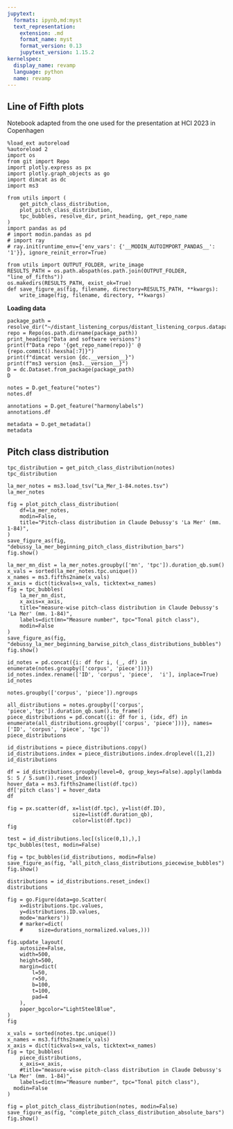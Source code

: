 ```yaml
---
jupytext:
  formats: ipynb,md:myst
  text_representation:
    extension: .md
    format_name: myst
    format_version: 0.13
    jupytext_version: 1.15.2
kernelspec:
  display_name: revamp
  language: python
  name: revamp
---
```


## Line of Fifth plots

Notebook adapted from the one used for the presentation at HCI 2023 in Copenhagen

```{code-cell} ipython3
%load_ext autoreload
%autoreload 2
import os
from git import Repo
import plotly.express as px
import plotly.graph_objects as go
import dimcat as dc
import ms3

from utils import (
    get_pitch_class_distribution,
    plot_pitch_class_distribution,
    tpc_bubbles, resolve_dir, print_heading, get_repo_name
)
import pandas as pd
# import modin.pandas as pd
# import ray
# ray.init(runtime_env={'env_vars': {'__MODIN_AUTOIMPORT_PANDAS__': '1'}}, ignore_reinit_error=True)
```

```{code-cell} ipython3
from utils import OUTPUT_FOLDER, write_image
RESULTS_PATH = os.path.abspath(os.path.join(OUTPUT_FOLDER, "line_of_fifths"))
os.makedirs(RESULTS_PATH, exist_ok=True)
def save_figure_as(fig, filename, directory=RESULTS_PATH, **kwargs):
    write_image(fig, filename, directory, **kwargs)
```

**Loading data**

```{code-cell} ipython3
package_path = resolve_dir("~/distant_listening_corpus/distant_listening_corpus.datapackage.json")
repo = Repo(os.path.dirname(package_path))
print_heading("Data and software versions")
print(f"Data repo '{get_repo_name(repo)}' @ {repo.commit().hexsha[:7]}")
print(f"dimcat version {dc.__version__}")
print(f"ms3 version {ms3.__version__}")
D = dc.Dataset.from_package(package_path)
D
```

```{code-cell} ipython3
notes = D.get_feature("notes")
notes.df
```

```{code-cell} ipython3
annotations = D.get_feature("harmonylabels")
annotations.df
```

```{code-cell} ipython3
metadata = D.get_metadata()
metadata
```

## Pitch class distribution

```{code-cell} ipython3
tpc_distribution = get_pitch_class_distribution(notes)
tpc_distribution
```

```{code-cell} ipython3
la_mer_notes = ms3.load_tsv("La_Mer_1-84.notes.tsv")
la_mer_notes
```

```{code-cell} ipython3
fig = plot_pitch_class_distribution(
    df=la_mer_notes,
    modin=False,
    title="Pitch-class distribution in Claude Debussy's 'La Mer' (mm. 1-84)",
)
save_figure_as(fig, "debussy_la_mer_beginning_pitch_class_distribution_bars")
fig.show()
```

```{code-cell} ipython3
la_mer_mn_dist = la_mer_notes.groupby(['mn', 'tpc']).duration_qb.sum()
x_vals = sorted(la_mer_notes.tpc.unique())
x_names = ms3.fifths2name(x_vals)
x_axis = dict(tickvals=x_vals, ticktext=x_names)
fig = tpc_bubbles(
    la_mer_mn_dist,
    x_axis=x_axis,
    title="measure-wise pitch-class distribution in Claude Debussy's 'La Mer' (mm. 1-84)",
    labels=dict(mn="Measure number", tpc="Tonal pitch class"),
    modin=False
)
save_figure_as(fig, "debussy_la_mer_beginning_barwise_pitch_class_distributions_bubbles")
fig.show()
```

```{code-cell} ipython3
id_notes = pd.concat({i: df for i, (_, df) in enumerate(notes.groupby(['corpus', 'piece']))})
id_notes.index.rename(['ID', 'corpus', 'piece',  'i'], inplace=True)
id_notes
```

```{code-cell} ipython3
notes.groupby(['corpus', 'piece']).ngroups
```

```{code-cell} ipython3
all_distributions = notes.groupby(['corpus', 'piece','tpc']).duration_qb.sum().to_frame()
piece_distributions = pd.concat({i: df for i, (idx, df) in enumerate(all_distributions.groupby(['corpus', 'piece']))}, names=['ID', 'corpus', 'piece', 'tpc'])
piece_distributions
```

```{code-cell} ipython3
id_distributions = piece_distributions.copy()
id_distributions.index = piece_distributions.index.droplevel([1,2])
id_distributions
```

```{code-cell} ipython3
df = id_distributions.groupby(level=0, group_keys=False).apply(lambda S: S / S.sum()).reset_index()
hover_data = ms3.fifths2name(list(df.tpc))
df['pitch class'] = hover_data
df
```

```{code-cell} ipython3
fig = px.scatter(df, x=list(df.tpc), y=list(df.ID),
                     size=list(df.duration_qb),
                     color=list(df.tpc))
fig
```

```{code-cell} ipython3
test = id_distributions.loc[(slice(0,1),),]
tpc_bubbles(test, modin=False)
```

```{code-cell} ipython3
fig = tpc_bubbles(id_distributions, modin=False)
save_figure_as(fig, "all_pitch_class_distributions_piecewise_bubbles")
fig.show()
```

```{code-cell} ipython3
distributions = id_distributions.reset_index()
distributions
```

```{code-cell} ipython3
fig = go.Figure(data=go.Scatter(
    x=distributions.tpc.values,
    y=distributions.ID.values,
    mode='markers'))
    # marker=dict(
    #     size=durations_normalized.values,)))

fig.update_layout(
    autosize=False,
    width=500,
    height=500,
    margin=dict(
        l=50,
        r=50,
        b=100,
        t=100,
        pad=4
    ),
    paper_bgcolor="LightSteelBlue",
)
fig
```

```{code-cell} ipython3
x_vals = sorted(notes.tpc.unique())
x_names = ms3.fifths2name(x_vals)
x_axis = dict(tickvals=x_vals, ticktext=x_names)
fig = tpc_bubbles(
    piece_distributions,
    x_axis=x_axis,
    #title="measure-wise pitch-class distribution in Claude Debussy's 'La Mer' (mm. 1-84)",
    labels=dict(mn="Measure number", tpc="Tonal pitch class"),
  modin=False
)
```

```{code-cell} ipython3
fig = plot_pitch_class_distribution(notes, modin=False)
save_figure_as(fig, "complete_pitch_class_distribution_absolute_bars")
fig.show()
```
